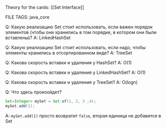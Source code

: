 
Theory for the cards: [[Set Interface]]

FILE TAGS: java_core

Q: Какую реализацию Set стоит использовать, если важен порядок элементов (чтобы они хранились в том порядке, в котором они были вставлены)?
A: LinkedHashSet
<!--ID: 1756799145419-->


Q: Какую реализацию Set стоит использовать, если надо, чтобы элементы хранились в отсортированном виде?
A: TreeSet
<!--ID: 1756799145432-->


Q: Какова скорость вставки и удаления у HashSet?
A: O(1)
<!--ID: 1756799171417-->



Q: Какова скорость вставки и удаления у LinkedHashSet?
A: O(1)
<!--ID: 1756799171463-->



Q: Какова скорость вставки и удаления у TreeSet?
A: O(logn)
<!--ID: 1756799171471-->



Q: Что здесь произойдет?
```java
Set<Integer> mySet = Set.of(1, 2, 3 ,4);
mySet.add(1);
```
A: `mySet.add(1)` просто возвратит `false`, вторая единица не добавится в Set
<!--ID: 1756799145440-->


